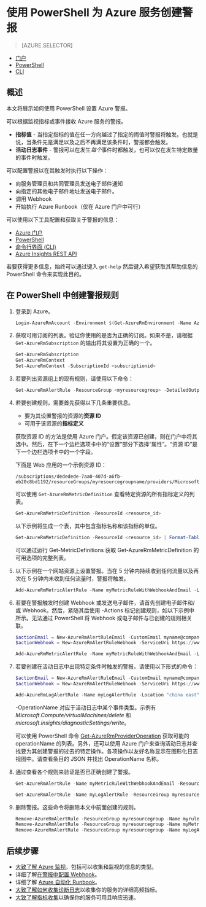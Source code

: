 <properties
	pageTitle="使用 PowerShell 为 Azure 服务创建警报 | Azure"
    description="使用 PowerShell 创建 Azure 警报，以便在满足指定的条件时触发通知或自动化操作。"
	authors="rboucher"
	manager=""
	editor=""
	services="monitoring-and-diagnostics"
	documentationCenter="monitoring-and-diagnostics"/>

<tags
	ms.service="monitoring-and-diagnostics"
	ms.workload="na"
	ms.tgt_pltfrm="na"
	ms.devlang="na"
	ms.topic="article"
	ms.date="09/23/2016"
	ms.author="robb"
	wacn.date="11/14/2016"/>


# 使用 PowerShell 为 Azure 服务创建警报 

> [AZURE.SELECTOR]
- [门户](/documentation/articles/insights-alerts-portal/)
- [PowerShell](/documentation/articles/insights-alerts-powershell/)
- [CLI](/documentation/articles/insights-alerts-command-line-interface/)

## 概述

本文将展示如何使用 PowerShell 设置 Azure 警报。

可以根据监视指标或事件接收 Azure 服务的警报。

- **指标值** - 当指定指标的值在任一方向越过了指定的阈值时警报将触发。也就是说，当条件先是满足以及之后不再满足该条件时，警报都会触发。
- **活动日志事件** - 警报可以在发生*每个*事件时都触发，也可以仅在发生特定数量的事件时触发。

可以配置警报以在其触发时执行以下操作：
 
- 向服务管理员和共同管理员发送电子邮件通知
- 向指定的其他电子邮件地址发送电子邮件。
- 调用 Webhook
- 开始执行 Azure Runbook（仅在 Azure 门户中可行）

可以使用以下工具配置和获取关于警报的信息：

- [Azure 门户](/documentation/articles/insights-alerts-portal/)
- [PowerShell](/documentation/articles/insights-alerts-powershell/)
- [命令行界面 (CLI)](/documentation/articles/insights-alerts-command-line-interface/)
- [Azure Insights REST API](https://msdn.microsoft.com/zh-cn/library/azure/dn931945.aspx)


若要获得更多信息，始终可以通过键入 ```get-help``` 然后键入希望获取其帮助信息的 PowerShell 命令来实现此目的。

## 在 PowerShell 中创建警报规则

1. 登录到 Azure。
 
	```PowerShell
	Login-AzureRmAccount -Environment $(Get-AzureRmEnvironment -Name AzureChinaCloud)

	```

2. 获取可用订阅的列表。验证你使用的是否为正确的订阅。如果不是，请根据 `Get-AzureRmSubscription` 的输出将其设置为正确的一个。

	```PowerShell
	Get-AzureRmSubscription
	Get-AzureRmContext
	Set-AzureRmContext -SubscriptionId <subscriptionid>
	```

3.  若要列出资源组上的现有规则，请使用以下命令：

	```PowerShell
    Get-AzureRmAlertRule -ResourceGroup <myresourcegroup> -DetailedOutput
	```

4. 若要创建规则，需要首先获得以下几条重要信息。
	- 要为其设置警报的资源的**资源 ID**
	- 可用于该资源的**指标定义**
	
	获取资源 ID 的方法是使用 Azure 门户。假定该资源已创建，则在门户中将其选中。然后，在下一个边栏选项卡中的“设置”部分下选择“属性”。“资源 ID”是下一个边栏选项卡中的一个字段。

    下面是 Web 应用的一个示例资源 ID：

	```
	/subscriptions/dededede-7aa0-407d-a6fb-eb20c8bd1192/resourceGroups/myresourcegroupname/providers/Microsoft.Web/sites/mywebsitename
	```

    可以使用 `Get-AzureRmMetricDefinition` 查看特定资源的所有指标定义的列表。

	```PowerShell
	Get-AzureRmMetricDefinition -ResourceId <resource_id>
	```

    以下示例将生成一个表，其中包含指标名称和该指标的单位。

	```PowerShell
	Get-AzureRmMetricDefinition -ResourceId <resource_id> | Format-Table -Property Name,Unit

	```
    可以通过运行 Get-MetricDefinitions 获取 Get-AzureRmMetricDefinition 的可用选项的完整列表。

 
5. 以下示例在一个网站资源上设置警报。当在 5 分钟内持续收到任何流量以及再次在 5 分钟内未收到任何流量时，警报将触发。

    ```PowerShell
	Add-AzureRmMetricAlertRule -Name myMetricRuleWithWebhookAndEmail -Location "china east" -ResourceGroup myresourcegroup -TargetResourceId /subscriptions/dededede-7aa0-407d-a6fb-eb20c8bd1192/resourceGroups/myresourcegroupname/providers/Microsoft.Web/sites/mywebsitename -MetricName "BytesReceived" -Operator GreaterThan -Threshold 2 -WindowSize 00:05:00 -TimeAggregationOperator Total -Description "alert on any website activity"
   
	```

6. 若要在警报触发时创建 Webhook 或发送电子邮件，请首先创建电子邮件和/或 Webhook。然后，紧随其后使用 -Actions 标记创建规则，如以下示例中所示。无法通过 PowerShell 将 Webhook 或电子邮件与已创建的规则相关联。

 
	```PowerShell
    $actionEmail = New-AzureRmAlertRuleEmail -CustomEmail myname@company.com
	$actionWebhook = New-AzureRmAlertRuleWebhook -ServiceUri https://www.contoso.com?token=mytoken
	
	Add-AzureRmMetricAlertRule -Name myMetricRuleWithWebhookAndEmail -Location "china east" -ResourceGroup myresourcegroup -TargetResourceId /subscriptions/dededede-7aa0-407d-a6fb-eb20c8bd1192/resourceGroups/myresourcegroupname/providers/Microsoft.Web/sites/mywebsitename -MetricName "BytesReceived" -Operator GreaterThan -Threshold 2 -WindowSize 00:05:00 -TimeAggregationOperator Total -Actions $actionEmail, $actionWebhook -Description "alert on any website activity"
	```


7. 若要创建在活动日志中出现特定条件时触发的警报，请使用以下形式的命令：
 	
	```PowerShell
	$actionEmail = New-AzureRmAlertRuleEmail -CustomEmail myname@company.com
	$actionWebhook = New-AzureRmAlertRuleWebhook -ServiceUri https://www.contoso.com?token=mytoken

	Add-AzureRmLogAlertRule -Name myLogAlertRule -Location "china east" -ResourceGroup myresourcegroup -OperationName microsoft.web/sites/start/action -Status Succeeded -TargetResourceGroup resourcegroupbeingmonitored -Actions $actionEmail, $actionWebhook
	```

    -OperationName 对应于活动日志中某个事件类型。示例有 *Microsoft.Compute/virtualMachines/delete* 和 *microsoft.insights/diagnosticSettings/write*。

    可以使用 PowerShell 命令 [Get-AzureRmProviderOperation](https://msdn.microsoft.com/zh-cn/library/mt603720.aspx) 获取可能的 operationName 的列表。另外，还可以使用 Azure 门户来查询活动日志并查找要为其创建警报的过去的特定操作。各项操作以友好名称显示在图形化日志视图中。请查看条目的 JSON 并找出 OperationName 名称。

8. 通过查看各个规则来验证是否已正确创建了警报。

	```PowerShell
    Get-AzureRmAlertRule -Name myMetricRuleWithWebhookAndEmail -ResourceGroup myresourcegroup -DetailedOutput

	Get-AzureRmAlertRule -Name myLogAlertRule -ResourceGroup myresourcegroup -DetailedOutput
	```

9. 删除警报。这些命令将删除本文中前面创建的规则。

	```PowerShell
    Remove-AzureRmAlertRule -ResourceGroup myresourcegroup -Name myrule
	Remove-AzureRmAlertRule -ResourceGroup myresourcegroup -Name myMetricRuleWithWebhookAndEmail
	Remove-AzureRmAlertRule -ResourceGroup myresourcegroup -Name myLogAlertRule
	```

## 后续步骤

* [大致了解 Azure 监视](/documentation/articles/monitoring-overview/)，包括可以收集和监视的信息的类型。
* 详细了解[在警报中配置 Webhook](/documentation/articles/insights-webhooks-alerts/)。
* 详细了解 [Azure 自动化 Runbook](/documentation/articles/automation-starting-a-runbook/)。
* [大致了解如何收集诊断日志](/documentation/articles/monitoring-overview-of-diagnostic-logs/)以收集你的服务的详细高频指标。
* [大致了解指标收集](/documentation/articles/insights-how-to-customize-monitoring/)以确保你的服务可用且响应迅速。

<!---HONumber=Mooncake_1107_2016-->